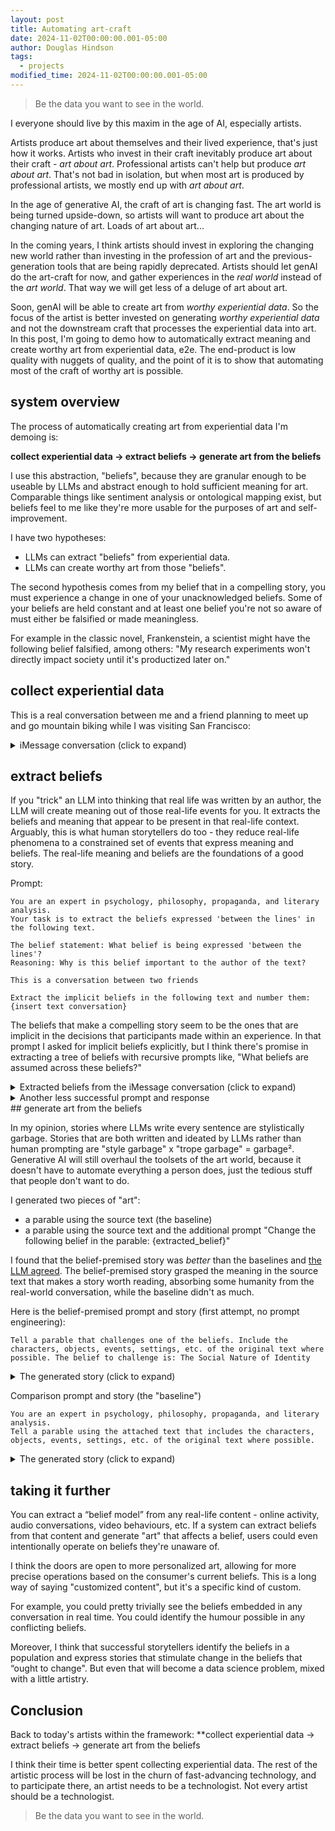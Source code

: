 ```yaml
---
layout: post
title: Automating art-craft
date: 2024-11-02T00:00:00.001-05:00
author: Douglas Hindson
tags:
  - projects
modified_time: 2024-11-02T00:00:00.001-05:00
---
```

> Be the data you want to see in the world.

I everyone should live by this maxim in the age of AI, especially artists.

Artists produce art about themselves and their lived experience, that's just how it works. Artists who invest in their craft inevitably produce art about their craft - *art about art*. Professional artists can't help but produce *art about art*. That's not bad in isolation, but when most art is produced by professional artists, we mostly end up with *art about art*.

In the age of generative AI, the craft of art is changing fast. The art world is being turned upside-down, so artists will want to produce art about the changing nature of art. Loads of art about art...

In the coming years, I think artists should invest in exploring the changing new world rather than investing in the profession of art and the previous-generation tools that are being rapidly deprecated. Artists should let genAI do the art-craft for now, and gather experiences in the *real world* instead of the *art world*. That way we will get less of a deluge of art about art.

Soon, genAI will be able to create art from *worthy experiential data*. So the focus of the artist is better invested on generating *worthy experiential data* and not the downstream craft that processes the experiential data into art. In this post, I'm going to demo how to automatically extract meaning and create worthy art from experiential data, e2e. The end-product is low quality with nuggets of quality, and the point of it is to show that automating most of the craft of worthy art is possible.

## system overview

The process of automatically creating art from experiential data I'm demoing is:

**collect experiential data -> extract beliefs -> generate art from the beliefs**

I use this abstraction, "beliefs", because they are granular enough to be useable by LLMs and abstract enough to hold sufficient meaning for art. Comparable things like sentiment analysis or ontological mapping exist, but beliefs feel to me like they're more usable for the purposes of art and self-improvement.

I have two hypotheses:
- LLMs can extract "beliefs" from experiential data.
- LLMs can create worthy art from those "beliefs".

The second hypothesis comes from my belief that in a compelling story, you must experience a change in one of your unacknowledged beliefs. Some of your beliefs are held constant and at least one belief you're not so aware of must either be falsified or made meaningless.

For example in the classic novel, Frankenstein, a scientist might have the following belief falsified, among others: "My research experiments won't directly impact society until it's productized later on."

## collect experiential data

This is a real conversation between me and a friend planning to meet up and go mountain biking while I was visiting San Francisco:

<details markdown="1">
<summary>iMessage conversation (click to expand)</summary>
> Wed, Oct 2 at 08:29
> 
> Hey, this is Douglas Hindson. I’m going to be in San Francisco for 2wks from the 13th Oct. I’d enjoy hanging out while I’m there. I’m staying with one of my university friends in the city.
> 
> Wed, Oct 2 at 11:02
> 
> Hello Douglas Hindson. Are you going to be in South Bay at all? If not, I can come up to SF whenever since it’s not too far.
> 
> Wed, Oct 2 at 11:02
> 
> Ha, yes, excessively formal. I’ve never seen my full name in casual conversation before, feels bot-like. I don’t know the lay of the land, is that a region in LA or a region of san fran?
> 
> Wed, Oct 2 at 17:34
> 
> Haha yeah I don’t think I’ve ever heard someone call you Douglas. South Bay is closer to San Jose area. I live/work in Mountain View, but go up to SF fairly regularly since its pretty close and that’s usually where events are 
> 
> Wed, Oct 2 at 19:40
> 
> I changed to Douglas when I left Canada, only Canadian people call me Doug, and you’re now nominally American.
> Ok cool, I have some plans, but lots of flexibility, so if there’s cool things to do there, I’m interested. If there’s...
> 
> (And it goes on with personal details and planning for a few more paragraphs...)

</details>

## extract beliefs

If you "trick" an LLM into thinking that real life was written by an author, the LLM will create meaning out of those real-life events for you. It extracts the beliefs and meaning that appear to be present in that real-life context. Arguably, this is what human storytellers do too - they reduce real-life phenomena to a constrained set of events that express meaning and beliefs. The real-life meaning and beliefs are the foundations of a good story.

Prompt:
```
You are an expert in psychology, philosophy, propaganda, and literary analysis.
Your task is to extract the beliefs expressed 'between the lines' in the following text.

The belief statement: What belief is being expressed 'between the lines'?
Reasoning: Why is this belief important to the author of the text?

This is a conversation between two friends

Extract the implicit beliefs in the following text and number them:
{insert text conversation}
```

The beliefs that make a compelling story seem to be the ones that are implicit in the decisions that participants made within an experience. In that prompt I asked for implicit beliefs explicitly, but I think there's promise in extracting a tree of beliefs with recursive prompts like, "What beliefs are assumed across these beliefs?"

<details markdown="1">
<summary>Extracted beliefs from the iMessage conversation (click to expand)</summary>

1. The author values flexibility and spontaneity in social planning.
   - **Reasoning**: This belief is reflected in the back-and-forth discussions about available days and activities, emphasizing a willingness to adjust plans based on mutual interests and opportunities. It highlights the importance of adaptability in maintaining friendships and enjoying experiences together.

2. The author appreciates casual, informal communication over excessive formality.
   - **Reasoning**: The initial reaction to the use of the full name "Douglas" underscores a preference for a relaxed and friendly tone in conversation. This suggests that they find value in authenticity and a sense of ease in interactions, which can strengthen personal connections.

3. The author believes in the importance of shared experiences for building camaraderie.
   - **Reasoning**: The emphasis on activities like mountain biking and spending time with friends indicates a belief that doing things together fosters deeper relationships. It shows that shared adventures can create lasting memories and strengthen bonds between individuals.

4. The author recognizes the value of local knowledge and expertise in planning activities.
   - **Reasoning**: The conversations surrounding recommendations for bike trails and rental locations reflect an understanding that local insights can enhance experiences. This demonstrates an appreciation for community and the wisdom found in shared knowledge among friends.

5. The author values a sense of achievement and physical challenges in leisure activities.
   - **Reasoning**: References to mountain biking difficulties and physical exhaustion convey a belief that engaging in challenging activities is rewarding. It suggests a mindset that prizes personal growth and the joy that comes from pushing one's limits, even in recreational pursuits.

6. The author feels a sense of gratitude and appreciation towards friends and shared experiences.
   - **Reasoning**: The closing messages expressing thanks for the enjoyable day underscore a belief in the significance of gratitude in friendships. This emphasizes the idea that acknowledging others' efforts contributes positively to interpersonal relationships.
</details>

<details markdown="1">
<summary>Another less successful prompt and response</summary>

```
You are an expert in psychology, philosophy, propaganda, and literary analysis.
Your task is to extract and classify the beliefs expressed in the following text.

Beliefs can fall into three categories:

True: The belief is assumed or presented as a factual/justified claim.
False: The belief is assumed to be untrue or framed as untrue/mistaken/debunked.
Meaningless: The belief was once seen as true or false, but it has been transcended or rendered irrelevant.
For each belief you identify, provide:

The belief statement: What belief is being expressed?
Category: Is the belief true, false, or meaningless (and why)?
Reasoning: What reasoning (if any) supports or challenges this belief in the text?
Example 1:

Text: It took a long time to go the whole way around the world.

Belief: "The Earth is round."
Category: True
Reasoning: This belief relevant as a shared belief, necessary for the text to have meaning, and is implicit in the text.

Example 2:

Text: We're in a simulation, and since Earth is simply a projection within it, we should be able to travel from one city to another instantly. 

Belief: "The Earth is round."
Category: Meaningless
Reasoning: This belief is commonly held and contentious, and makes the text more profound.

Bad example 1 (don't do this):

Text: The Earth is flat, so you couldn't have gone the whole way around.

Belief: "The Earth is round."
Category: False
Reasoning: This belief explicit, and therefore not what you're looking for.
```

Response:

1. **Belief:** "Douglas is in San Francisco for two weeks beginning October 13th."  
    **Reasoning:** This is presented as a factual statement in the text, and it serves as the premise of their conversation about potential activities while Douglas is in town.
 
2. **Belief:** "South Bay is a region near San Jose."  
    **Reasoning:** One of the friends clarifies the geographic location of South Bay, which is presented as factual information, providing context for their conversation.
 
3. **Belief:** "Mountain biking is a suitable activity for both friends despite their inexperience."  
    **Reasoning:** Both friends express a desire to go mountain biking and acknowledge that they are not very experienced, yet they still find it appealing, indicating a shared belief in the suitability of the activity.
 
4. **Belief:** "Mountain View has limited interesting activities compared to San Francisco."  
    **Reasoning:** This belief is presented in the text as one friend's perspective, which implies a comparative evaluation of the two locations.
 
5. **Belief:** "Parks and outdoor activities are enjoyable things to do in California."  
    **Reasoning:** The conversation suggests interest in activities like surfing and mountain biking, which supports a belief in the enjoyment of these outdoor experiences.
 
6. **Belief:** "Canadian people primarily refer to Douglas as Doug."  
    **Reasoning:** This is an account of Douglas's own experience and supports the identification of names based on cultural backgrounds, affirming the belief as true and relevant to the personal history shared.
 
7. **Belief:** "Water and calories are essential for maintaining energy during physical activities like mountain biking."  
    **Reasoning:** The concluding messages highlight dehydration and lack of calories leading to exhaustion, which emphasizes the importance of hydration and nutrition in physical activities, presenting it as a factual belief.
 
8. **Belief:** "The terrain for mountain biking varies in difficulty and can accommodate different skill levels."  
    **Reasoning:** The text indicates that there is a range of trail difficulties available, aligning with the friends’ experiences and ensuring their ability to find appropriate trails for their skill levels.
 
9. **Belief:** "Having a car is beneficial for transporting bikes and friends to biking locations."  
    **Reasoning:** The discussion about car arrangements and the need to transport mountain bikes implies that having access to a vehicle is a valid and useful belief for organizing their outing.
 
10. **Belief:** "Regional identity can affect how one’s name is perceived and used."  
    **Reasoning:** Douglas’s switch to his full name in the American context compared to his Canadian identity highlights how regional identity influences naming conventions, suggesting this belief to be accepted as true.
 
11. **Belief:** "Alcohol is enjoyable after sports or strenuous activities."  
    **Reasoning:** The friends agree that having a beer afterward is a pleasurable experience, which reflects a commonly shared belief about socializing after physical activities.
 
12. **Belief:** "Plans can change based on friend availability and interest."  
    **Reasoning:** The back-and-forth about scheduling and flexibility in planning their activities demonstrates an understanding that social plans are often contingent on various factors such as individual schedules and preferences.
 
13. **Belief:** "The significance of social interactions is diminished when one is preoccupied with exhaustion or dehydration."  
    **Reasoning:** The mention of feeling exhausted after biking and the inability to socialize further reinforces that physical state can negatively impact social experiences, suggesting this belief is taken as true based on their experiences.
</details>
## generate art from the beliefs

In my opinion, stories where LLMs write every sentence are stylistically garbage. Stories that are both written and ideated by LLMs rather than human prompting are "style garbage" x "trope garbage" = garbage². Generative AI will still overhaul the toolsets of the art world, because it doesn't have to automate everything a person does, just the tedious stuff that people don't want to do.

I generated two pieces of "art":
- a parable using the source text (the baseline)
- a parable using the source text and the additional prompt "Change the following belief in the parable: {extracted_belief}"

I found that the belief-premised story was *better* than the baselines and [the LLM agreed](https://chatgpt.com/share/672644a2-7f9c-800f-9c55-bd745f6576bc). The belief-premised story grasped the meaning in the source text that makes a story worth reading, absorbing some humanity from the real-world conversation, while the baseline didn't as much.

Here is the belief-premised prompt and story (first attempt, no prompt engineering):

```
Tell a parable that challenges one of the beliefs. Include the characters, objects, events, settings, etc. of the original text where possible. The belief to challenge is: The Social Nature of Identity
```

<details markdown="1">
<summary>The generated story (click to expand)</summary>
## **Parable of the Two Cyclists**

### **Once Upon a Time in San Francisco**

Two old friends, Douglas and Charles, met on a cool October morning to go mountain biking at the Soquel Demonstration Forest. Douglas had recently moved to the U.S. and insisted on being called “Douglas,” not “Doug,” signaling the transformation he felt in his new environment. As they packed their rental bikes into Charles’s car, the two chatted about old times, sharing jokes and stories from different parts of their lives.

"Funny how people change, isn’t it?" Douglas mused. "I’m not really ‘Doug’ anymore. That name belongs back in Canada, with all the other things I left behind." Charles nodded, unsure if he agreed, but knowing his friend had always sought reinvention in new places.

### **A Fork in the Forest**

As they rode into the dense, sun-dappled woods, the trail split into two paths. One sign read **"The Flow,"** smooth and easy, while the other read **"Braille,"** steep, rocky, and relentless. Charles, cautious by nature, suggested the Flow trail. But Douglas, eager to prove his new self, said, "No, let’s take Braille. I’ve ridden harder trails before."

Charles hesitated. "Are you sure, Doug—I mean, Douglas? You’re still getting used to the terrain here."

"That’s exactly the point," Douglas insisted. "The old Doug biked easy trails. Douglas is tougher now."

With a shrug, Charles followed. The two friends embarked down the steep path, riding over rocks, roots, and loose gravel. The trail was harder than Douglas had expected, but he pushed himself, determined to show that he belonged in this new place, with this new identity.

### **The Crash**

Halfway down the hill, Douglas’s wheel struck a hidden rock, and he tumbled off his bike, scraping his arm and banging his knee. Charles skidded to a stop and rushed over.

"Are you okay?" Charles asked, helping Douglas to his feet.

"I’m fine," Douglas muttered through clenched teeth. But his scraped arm throbbed, and his pride stung even more.

Charles pulled a water bottle from his pack. "Here, take this. Let’s rest for a minute."

They sat on a rock beside the trail, listening to the forest hum with life. Douglas flexed his bruised knee and said bitterly, "Maybe this trail was a bad idea. I thought I needed to prove something."

### **The Old Hat**

Charles grinned and pulled something from his backpack: an old, sweat-stained Toronto Blue Jays cap. "Do you remember this?"

Douglas stared at the hat. "How did you even get that? I thought I lost it years ago."

"You left it at my place back in Canada," Charles said, tossing it to him. "I thought I’d bring it along, just in case Doug made an appearance today."

Douglas laughed, despite himself, and put on the old cap. "Feels weird wearing this out here."

Charles gave him a knowing look. "Maybe, but it fits."

### **The Lesson**

As they sat in the forest, Douglas realized that no matter where he went or what name he used, Doug would always be a part of him. Trying to reinvent himself wasn’t about erasing who he was—it was about integrating the old with the new.

They finished their water, stood up, and walked their bikes down to the Flow trail.

"You know," Douglas said, smiling, "maybe Doug isn’t as easy to leave behind as I thought."

Charles clapped him on the back. "He never really left, did he?"

From that moment, Douglas stopped worrying about which name fit. He wasn’t just Doug or just Douglas—he was both, and that was enough.

---

### **Moral**

Identity is not a costume we change based on where we are; it is a thread that runs through every version of ourselves, past and present. Trying to sever the past only leaves us fractured. True belonging comes from accepting the continuity of who we are, no matter the setting or the name.
</details>

Comparison prompt and story (the "baseline")

```
You are an expert in psychology, philosophy, propaganda, and literary analysis.
Tell a parable using the attached text that includes the characters, objects, events, settings, etc. of the original text where possible.
```

<details markdown="1">
<summary>The generated story (click to expand)</summary>
## **The Parable of the Wanderer and the Pathfinders**

In a distant land, a traveler named Douglas set out on a journey. His destination was a valley surrounded by trails and peaks, a place where the wind carried stories of freedom, exhaustion, and camaraderie. Along the way, he met several pathfinders—locals with whom he planned to ride along unfamiliar paths, each trail as unpredictable as the riders themselves.

The first pathfinder asked Douglas, "How shall we call you on this journey? Is it Douglas, the name of the traveler, or Doug, the name of the man you once were?"

Douglas replied, "Call me as I now wish to be called. My journey has taken me from the familiar fields of the North to these new lands. Each name holds a story, and this is the chapter of Douglas."

With that settled, they ventured together toward the winding trails. They planned meticulously: Which paths would offer the smoothest ride? Which rental shop could provide the sturdiest steeds? They discussed whether they might arrive early or late, but the winds of chance played their part—weather changed, signals flickered, and time slipped through their fingers.

They encountered challenges on the trail: loose rocks, steep climbs, and moments where thirst and hunger gnawed at their spirit. Douglas and his companions pushed onward, despite the fatigue that clung to them like dust to a wheel. As they ascended one peak, the way grew harder, but so too did their resolve.

At last, they reached a place where the view spread wide before them, the valley below a patchwork of forests and streams. They paused there, sharing water and quiet words, letting the weight of their journey sink in. Though weary, they found joy in each other’s presence. Douglas outpaced one of his companions on the steep ascent, earning the respect of the others. "With more water, you might have ridden the entire day," one remarked with admiration.

When the ride was over, they parted ways, each knowing that the bonds formed on the trail would linger beyond the journey’s end. "Next time," Douglas thought, "we shall share not just the ride but the tales afterward—over a cup of coffee or a cool drink."

And so it was that Douglas, the wanderer, learned that the trail is not merely a path to traverse but a place where friendships are forged and memories laid down like stones marking the way forward. Each name, each step, and each shared silence became part of a greater journey—one not measured by distance but by the moments in between.

---

This parable reflects the themes of identity, friendship, and journey present in the original conversation. The shifting names and plans, the shared challenges, and the joy of camaraderie all emerge as central motifs in this story.

</details>

## taking it further

You can extract a “belief model” from any real-life content - online activity, audio conversations, video behaviours, etc. If a system can extract beliefs from that content and generate "art" that affects a belief, users could even intentionally operate on beliefs they're unaware of.

I think the doors are open to more personalized art, allowing for more precise operations based on the consumer's current beliefs. This is a long way of saying "customized content", but it's a specific kind of custom.

For example, you could pretty trivially see the beliefs embedded in any conversation in real time. You could identify the humour possible in any conflicting beliefs.

Moreover, I think that successful storytellers identify the beliefs in a population and express stories that stimulate change in the beliefs that “ought to change". But even that will become a data science problem, mixed with a little artistry.

## Conclusion

Back to today's artists within the framework:
**collect experiential data -> extract beliefs -> generate art from the beliefs

I think their time is better spent collecting experiential data. The rest of the artistic process will be lost in the churn of fast-advancing technology, and to participate there, an artist needs to be a technologist. Not every artist should be a technologist.

> Be the data you want to see in the world.
